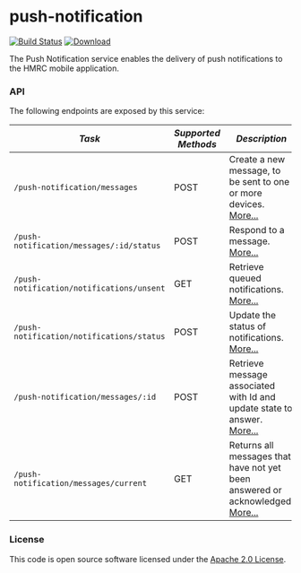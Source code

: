
# push-notification

[![Build Status](https://travis-ci.org/hmrc/push-notification.svg?branch=master)](https://travis-ci.org/hmrc/push-notification) [ ![Download](https://api.bintray.com/packages/hmrc/releases/push-notification/images/download.svg) ](https://bintray.com/hmrc/releases/push-notification/_latestVersion)

The Push Notification service enables the delivery of push notifications to the HMRC mobile application.

### API

The following endpoints are exposed by this service:

| *Task* | *Supported Methods* | *Description* |
|--------|----|----|
| ```/push-notification/messages``` | POST | Create a new message, to be sent to one or more devices. [More...](docs/send.md)  |
| ```/push-notification/messages/:id/status``` | POST | Respond to a message. [More...](docs/respond.md)  |
| ```/push-notification/notifications/unsent``` | GET | Retrieve queued notifications. [More...](docs/queued.md) |
| ```/push-notification/notifications/status``` | POST | Update the status of notifications. [More...](docs/update.md) |
| ```/push-notification/messages/:id``` | POST | Retrieve message associated with Id and update state to answer. [More...](docs/getmessage.md) |
| ```/push-notification/messages/current``` | GET | Returns all messages that have not yet been answered or acknowledged. [More...](docs/getcurrentmessage.md) |

### License

This code is open source software licensed under the [Apache 2.0 License]("http://www.apache.org/licenses/LICENSE-2.0.html").
